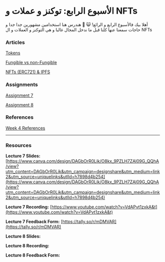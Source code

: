 # الأسبوع الرابع: توكنز و عملات و NFTs

أهلا بيك فالأسبوع الرابع و الرائع! 😺 🎊 هندرس هنا استخدامين مشهورين جدا جدا و حاجات سمعنا عنها كلنا قبل ما ندخل المجال غالبا و هي التوكنز و العملات و ال NFTs

### Articles

[Tokens](https://www.notion.so/Tokens-1b0b1099640d81b3a380d1c57e328182?pvs=21)

[Fungible vs non-Fungible](https://www.notion.so/Fungible-vs-non-Fungible-1b0b1099640d81309e8fc34af6f0fda8?pvs=21)

[NFTs (ERC721) & IPFS](https://www.notion.so/NFTs-ERC721-IPFS-1b0b1099640d81dab2edf65e75044c89?pvs=21)

### Assignments

[Assignment 7](https://www.notion.so/Assignment-7-1b0b1099640d819e9df5d154f8313de7?pvs=21)

[Assignment 8](https://www.notion.so/Assignment-8-1b0b1099640d81e29b3af5f0454143d7?pvs=21)

### References

[Week 4 References](https://www.notion.so/Week-4-References-1b0b1099640d814c9837d08e1367a704?pvs=21)

---

### Resources

**Lecture 7 Slides:** [https://www.canva.com/design/DAGbOrR0Lik/O8kx_9PZLH7ZAl09G_QQhA/view?utm_content=DAGbOrR0Lik&utm_campaign=designshare&utm_medium=link2&utm_source=uniquelinks&utlId=h7898d4b254](https://www.canva.com/design/DAGbOrR0Lik/O8kx_9PZLH7ZAl09G_QQhA/view?utm_content=DAGbOrR0Lik&utm_campaign=designshare&utm_medium=link2&utm_source=uniquelinks&utlId=h7898d4b254)

**Lecture 7 Recording:** [https://www.youtube.com/watch?v=VdAPvt1zxkA&t](https://www.youtube.com/watch?v=VdAPvt1zxkA&t)

**Lecture 7 Feedback Form:** [https://tally.so/r/mDMVAR](https://tally.so/r/mDMVAR)

**Lecture 8 Slides:**

**Lecture 8 Recording:**

**Lecture 8 Feedback Form:**
